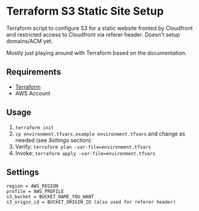 # Terraform S3 Static Site Setup

Terraform script to configure S3 for a static website fronted by Cloudfront and restricted access to Cloudfront via referer header. Doesn't setup domains/ACM yet.

Mostly just playing around with Terraform based on the documentation.

## Requirements

- [Terraform](https://learn.hashicorp.com/terraform/getting-started/install)
- AWS Account

## Usage

1. `terraform init`
1. `cp environment.tfvars.example environment.tfvars` and change as needed (see _Settings_ section)
1. Verify: `terraform plan -var-file=environment.tfvars`
1. Invoke: `terraform apply -var-file=environment.tfvars`

## Settings

```
region = AWS_REGION
profile = AWS_PROFILE
s3_bucket = BUCKET_NAME_YOU_WANT
s3_origin_id = BUCKET_ORIGIN_ID (also used for referer header)
```
